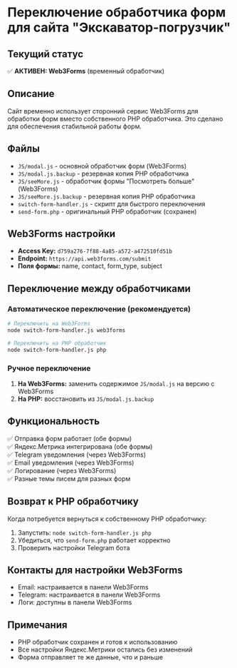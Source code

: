 # Переключение обработчика форм для сайта "Экскаватор-погрузчик"

## Текущий статус
✅ **АКТИВЕН: Web3Forms** (временный обработчик)

## Описание
Сайт временно использует сторонний сервис Web3Forms для обработки форм вместо собственного PHP обработчика. Это сделано для обеспечения стабильной работы форм.

## Файлы
- `JS/modal.js` - основной обработчик форм (Web3Forms)
- `JS/modal.js.backup` - резервная копия PHP обработчика
- `JS/seeMore.js` - обработчик формы "Посмотреть больше" (Web3Forms)
- `JS/seeMore.js.backup` - резервная копия PHP обработчика
- `switch-form-handler.js` - скрипт для быстрого переключения
- `send-form.php` - оригинальный PHP обработчик (сохранен)

## Web3Forms настройки
- **Access Key:** `d759a276-7f88-4a85-a572-a472510fd51b`
- **Endpoint:** `https://api.web3forms.com/submit`
- **Поля формы:** name, contact, form_type, subject

## Переключение между обработчиками

### Автоматическое переключение (рекомендуется)
```bash
# Переключить на Web3Forms
node switch-form-handler.js web3forms

# Переключить на PHP обработчик
node switch-form-handler.js php
```

### Ручное переключение
1. **На Web3Forms:** заменить содержимое `JS/modal.js` на версию с Web3Forms
2. **На PHP:** восстановить из `JS/modal.js.backup`

## Функциональность
✅ Отправка форм работает (обе формы)  
✅ Яндекс.Метрика интегрирована (обе формы)  
✅ Telegram уведомления (через Web3Forms)  
✅ Email уведомления (через Web3Forms)  
✅ Логирование (через Web3Forms)  
✅ Разные темы писем для разных форм  

## Возврат к PHP обработчику
Когда потребуется вернуться к собственному PHP обработчику:

1. Запустить: `node switch-form-handler.js php`
2. Убедиться, что `send-form.php` работает корректно
3. Проверить настройки Telegram бота

## Контакты для настройки Web3Forms
- Email: настраивается в панели Web3Forms
- Telegram: настраивается в панели Web3Forms
- Логи: доступны в панели Web3Forms

## Примечания
- PHP обработчик сохранен и готов к использованию
- Все настройки Яндекс.Метрики остались без изменений
- Форма отправляет те же данные, что и раньше 